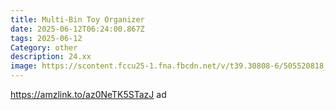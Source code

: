 ```yaml
---
title: Multi-Bin Toy Organizer
date: 2025-06-12T06:24:00.867Z
tags: 2025-06-12
Category: other
description: 24.xx
image: https://scontent.fccu25-1.fna.fbcdn.net/v/t39.30808-6/505520818_10231802448417590_1874549477500736710_n.jpg?stp=dst-jpg_s600x600_tt6&_nc_cat=107&ccb=1-7&_nc_sid=aa7b47&_nc_ohc=OG5JJbDKOU8Q7kNvwHWpBSx&_nc_oc=Adn9d2nvdQcuwTI9pyjyKAflBuircEvXFWP4hnZgTuQr_r_YPXRtOYYniHI3EXI1Rw4&_nc_zt=23&_nc_ht=scontent.fccu25-1.fna&_nc_gid=id-QtcwSX3OJqsurUwjz4Q&oh=00_AfPdjLyGbP-NlcTM9szrXysK8h4zJphkRv_N13KPFU4wRw&oe=68505C47
---
```

https://amzlink.to/az0NeTK5STazJ ad